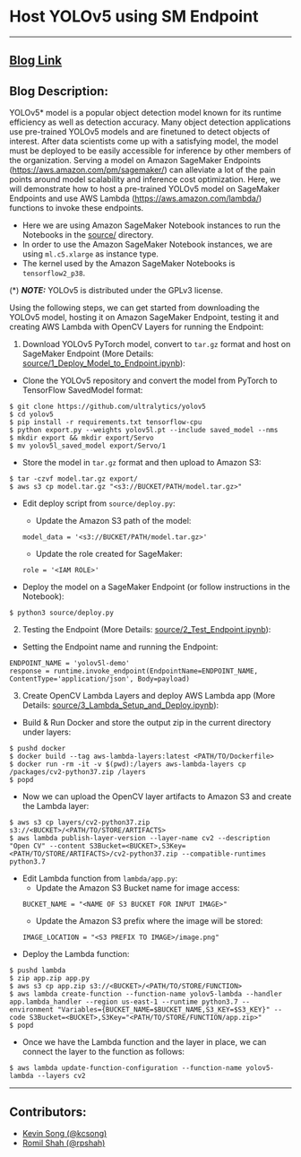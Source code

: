 # Host YOLOv5 using SM Endpoint

---

## [Blog Link](https://aws.amazon.com/blogs/machine-learning/scale-yolov5-inference-with-amazon-sagemaker-endpoints-and-aws-lambda/)

## Blog Description:
YOLOv5* model is a popular object detection model known for its runtime efficiency as well as detection accuracy. Many object detection applications use pre-trained YOLOv5 models and are finetuned to detect objects of interest. After data scientists come up with a satisfying model, the model must be deployed to be easily accessible for inference by other members of the organization. Serving a model on Amazon SageMaker Endpoints (https://aws.amazon.com/pm/sagemaker/) can alleviate a lot of the pain points around model scalability and inference cost optimization. Here, we will demonstrate how to host a pre-trained YOLOv5 model on SageMaker Endpoints and use AWS Lambda (https://aws.amazon.com/lambda/) functions to invoke these endpoints. 

- Here we are using Amazon SageMaker Notebook instances to run the Notebooks in the [source/](source/) directory. 
- In order to use the Amazon SageMaker Notebook instances, we are using `ml.c5.xlarge` as instance type.
- The kernel used by the Amazon SageMaker Notebooks is `tensorflow2_p38`.

(*) **_NOTE:_**  YOLOv5 is distributed under the GPLv3 license.

Using the following steps, we can get started from downloading the YOLOv5 model, hosting it on Amazon SageMaker Endpoint, testing it and creating AWS Lambda with OpenCV Layers for running the Endpoint:

1. Download YOLOv5 PyTorch model, convert to `tar.gz` format and host on SageMaker Endpoint (More Details: [source/1_Deploy_Model_to_Endpoint.ipynb](source/1_Deploy_Model_to_Endpoint.ipynb)):
  * Clone the YOLOv5 repository and convert the model from PyTorch to TensorFlow SavedModel format:
  ```
  $ git clone https://github.com/ultralytics/yolov5
  $ cd yolov5 
  $ pip install -r requirements.txt tensorflow-cpu
  $ python export.py --weights yolov5l.pt --include saved_model --nms
  $ mkdir export && mkdir export/Servo
  $ mv yolov5l_saved_model export/Servo/1
  ```

  * Store the model in `tar.gz` format and then upload to Amazon S3:
  ```
  $ tar -czvf model.tar.gz export/
  $ aws s3 cp model.tar.gz "<s3://BUCKET/PATH/model.tar.gz>"
  ```

  * Edit deploy script from `source/deploy.py`:
    - Update the Amazon S3 path of the model:
    ```
    model_data = '<s3://BUCKET/PATH/model.tar.gz>'
    ```
    - Update the role created for SageMaker:
    ```
    role = '<IAM ROLE>'
    ```

  * Deploy the model on a SageMaker Endpoint (or follow instructions in the Notebook):
  ```
  $ python3 source/deploy.py
  ```

2. Testing the Endpoint (More Details: [source/2_Test_Endpoint.ipynb](source/2_Test_Endpoint.ipynb)):
  * Setting the Endpoint name and running the Endpoint:
  ```
  ENDPOINT_NAME = 'yolov5l-demo'
  response = runtime.invoke_endpoint(EndpointName=ENDPOINT_NAME, ContentType='application/json', Body=payload)
  ```

3. Create OpenCV Lambda Layers and deploy AWS Lambda app (More Details: [source/3_Lambda_Setup_and_Deploy.ipynb](source/3_Lambda_Setup_and_Deploy.ipynb)):
  * Build & Run Docker and store the output zip in the current directory under layers:
  ```
  $ pushd docker
  $ docker build --tag aws-lambda-layers:latest <PATH/TO/Dockerfile>
  $ docker run -rm -it -v $(pwd):/layers aws-lambda-layers cp /packages/cv2-python37.zip /layers
  $ popd
  ```
  * Now we can upload the OpenCV layer artifacts to Amazon S3 and create the Lambda layer:
  ```
  $ aws s3 cp layers/cv2-python37.zip s3://<BUCKET>/<PATH/TO/STORE/ARTIFACTS>
  $ aws lambda publish-layer-version --layer-name cv2 --description "Open CV" --content S3Bucket=<BUCKET>,S3Key=<PATH/TO/STORE/ARTIFACTS>/cv2-python37.zip --compatible-runtimes python3.7
  ```
  * Edit Lambda function from `lambda/app.py`:
    - Update the Amazon S3 Bucket name for image access:
    ```
    BUCKET_NAME = "<NAME OF S3 BUCKET FOR INPUT IMAGE>"
    ```
    - Update the Amazon S3 prefix where the image will be stored:
    ```
    IMAGE_LOCATION = "<S3 PREFIX TO IMAGE>/image.png"
    ```
  * Deploy the Lambda function:
  ```
  $ pushd lambda
  $ zip app.zip app.py
  $ aws s3 cp app.zip s3://<BUCKET>/<PATH/TO/STORE/FUNCTION>
  $ aws lambda create-function --function-name yolov5-lambda --handler app.lambda_handler --region us-east-1 --runtime python3.7 --environment "Variables={BUCKET_NAME=$BUCKET_NAME,S3_KEY=$S3_KEY}" --code S3Bucket=<BUCKET>,S3Key="<PATH/TO/STORE/FUNCTION/app.zip>"
  $ popd
  ```
  * Once we have the Lambda function and the layer in place, we can connect the layer to the function as follows:
  ```
  $ aws lambda update-function-configuration --function-name yolov5-lambda --layers cv2
  ```


---

## Contributors:
- [Kevin Song (@kcsong)](kcsong@amazon.com)
- [Romil Shah (@rpshah)](rpshah@amazon.com)
